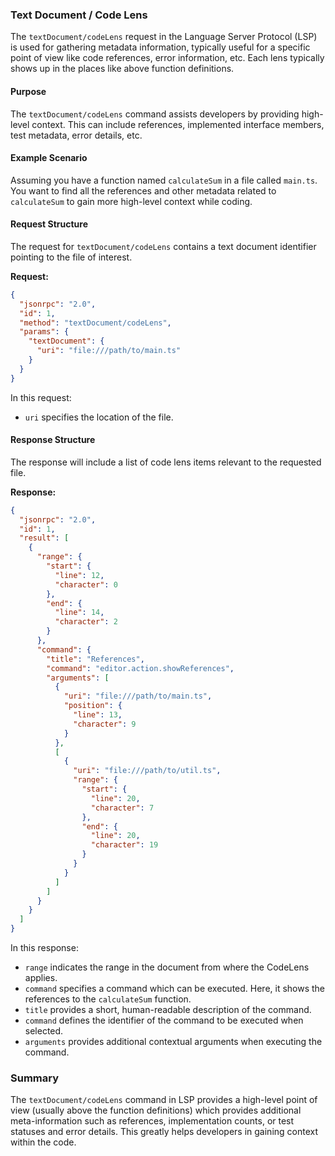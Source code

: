 ### Text Document / Code Lens

The `textDocument/codeLens` request in the Language Server Protocol (LSP) is used for gathering metadata information, typically useful for a specific point of view like code references, error information, etc. Each lens typically shows up in the places like above function definitions.

#### Purpose

The `textDocument/codeLens` command assists developers by providing high-level context. This can include references, implemented interface members, test metadata, error details, etc. 

#### Example Scenario

Assuming you have a function named `calculateSum` in a file called `main.ts`. You want to find all the references and other metadata related to `calculateSum` to gain more high-level context while coding.

#### Request Structure

The request for `textDocument/codeLens` contains a text document identifier pointing to the file of interest.

**Request:**

```json
{
  "jsonrpc": "2.0",
  "id": 1,
  "method": "textDocument/codeLens",
  "params": {
    "textDocument": {
      "uri": "file:///path/to/main.ts"
    }
  }
}
```

In this request:
- `uri` specifies the location of the file.

#### Response Structure

The response will include a list of code lens items relevant to the requested file. 

**Response:**

```json
{
  "jsonrpc": "2.0",
  "id": 1,
  "result": [
    {
      "range": {
        "start": {
          "line": 12,
          "character": 0
        },
        "end": {
          "line": 14,
          "character": 2
        }
      },
      "command": {
        "title": "References",
        "command": "editor.action.showReferences",
        "arguments": [
          {
            "uri": "file:///path/to/main.ts",
            "position": {
              "line": 13,
              "character": 9
            }
          },
          [
            {
              "uri": "file:///path/to/util.ts",
              "range": {
                "start": {
                  "line": 20,
                  "character": 7
                },
                "end": {
                  "line": 20,
                  "character": 19
                }
              }
            }
          ]
        ]
      }
    }
  ]
}
```

In this response:
- `range` indicates the range in the document from where the CodeLens applies.
- `command` specifies a command which can be executed. Here, it shows the references to the `calculateSum` function.
- `title` provides a short, human-readable description of the command.
- `command` defines the identifier of the command to be executed when selected.
- `arguments` provides additional contextual arguments when executing the command.

### Summary

The `textDocument/codeLens` command in LSP provides a high-level point of view (usually above the function definitions) which provides additional meta-information such as references, implementation counts, or test statuses and error details. This greatly helps developers in gaining context within the code.